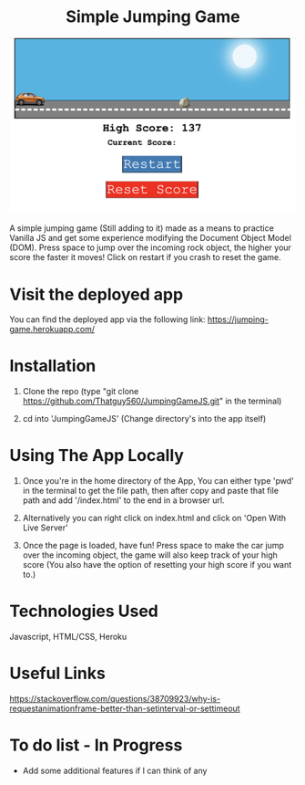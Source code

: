 <h1><div align="center">Simple Jumping Game<div></h1>

![AppImage](https://raw.githubusercontent.com/Thatguy560/Thatguy560.github.io/master/images/Screenshot%202020-12-04%20at%2012.42.36.png)

A simple jumping game (Still adding to it) made as a means to practice Vanilla JS and get some experience modifying the Document Object Model (DOM). Press space to jump over the incoming rock object, the higher your score the faster it moves! Click on restart if you crash to reset the game.

# Visit the deployed app

You can find the deployed app via the following link: https://jumping-game.herokuapp.com/

# Installation

1. Clone the repo (type "git clone https://github.com/Thatguy560/JumpingGameJS.git" in the terminal)

2. cd into 'JumpingGameJS' (Change directory's into the app itself)

# Using The App Locally

1. Once you're in the home directory of the App, You can either type 'pwd' in the terminal to get the file path, then after copy and paste that file path and add '/index.html' to the end in a browser url.

2. Alternatively you can right click on index.html and click on 'Open With Live Server'

3. Once the page is loaded, have fun! Press space to make the car jump over the incoming object, the game will also keep track of your high score (You also have the option of resetting your high score if you want to.)

# Technologies Used

Javascript, HTML/CSS, Heroku

# Useful Links

https://stackoverflow.com/questions/38709923/why-is-requestanimationframe-better-than-setinterval-or-settimeout


# To do list - In Progress

- Add some additional features if I can think of any
